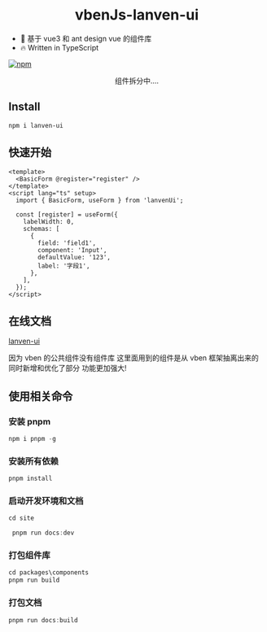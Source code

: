 <h1 align="center">
    vbenJs-lanven-ui
</h1>

- 💪 基于 vue3 和 ant design vue 的组件库
- 🔥 Written in TypeScript

[![npm](https://img.shields.io/badge/npm-lanvenUi-red.svg)](https://www.npmjs.com/package/lanven-ui)

<p align="center">组件拆分中....</p>

## Install

```
npm i lanven-ui
```

## 快速开始

```vue
<template>
  <BasicForm @register="register" />
</template>
<script lang="ts" setup>
  import { BasicForm, useForm } from 'lanvenUi';

  const [register] = useForm({
    labelWidth: 0,
    schemas: [
      {
        field: 'field1',
        component: 'Input',
        defaultValue: '123',
        label: '字段1',
      },
    ],
  });
</script>
```

## 在线文档

[lanven-ui](https://chenxiaofie.github.io/lanvenUi/)

因为 vben 的公共组件没有组件库 这里面用到的组件是从 vben 框架抽离出来的同时新增和优化了部分 功能更加强大!

## 使用相关命令

### 安装 pnpm

```ts
npm i pnpm -g
```

### 安装所有依赖

```ts
pnpm install
```

### 启动开发环境和文档

```ts
cd site
```

```ts
 pnpm run docs:dev
```

### 打包组件库

```ts
cd packages\components
pnpm run build
```

### 打包文档

```ts
pnpm run docs:build
```
